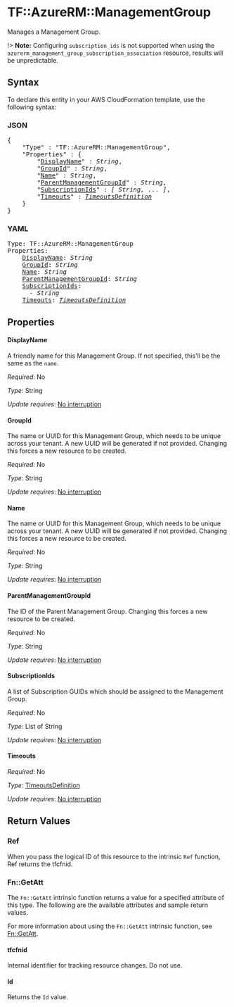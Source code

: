 # TF::AzureRM::ManagementGroup

Manages a Management Group.

!> **Note:** Configuring `subscription_ids` is not supported when using the `azurerm_management_group_subscription_association` resource, results will be unpredictable.

## Syntax

To declare this entity in your AWS CloudFormation template, use the following syntax:

### JSON

<pre>
{
    "Type" : "TF::AzureRM::ManagementGroup",
    "Properties" : {
        "<a href="#displayname" title="DisplayName">DisplayName</a>" : <i>String</i>,
        "<a href="#groupid" title="GroupId">GroupId</a>" : <i>String</i>,
        "<a href="#name" title="Name">Name</a>" : <i>String</i>,
        "<a href="#parentmanagementgroupid" title="ParentManagementGroupId">ParentManagementGroupId</a>" : <i>String</i>,
        "<a href="#subscriptionids" title="SubscriptionIds">SubscriptionIds</a>" : <i>[ String, ... ]</i>,
        "<a href="#timeouts" title="Timeouts">Timeouts</a>" : <i><a href="timeoutsdefinition.md">TimeoutsDefinition</a></i>
    }
}
</pre>

### YAML

<pre>
Type: TF::AzureRM::ManagementGroup
Properties:
    <a href="#displayname" title="DisplayName">DisplayName</a>: <i>String</i>
    <a href="#groupid" title="GroupId">GroupId</a>: <i>String</i>
    <a href="#name" title="Name">Name</a>: <i>String</i>
    <a href="#parentmanagementgroupid" title="ParentManagementGroupId">ParentManagementGroupId</a>: <i>String</i>
    <a href="#subscriptionids" title="SubscriptionIds">SubscriptionIds</a>: <i>
      - String</i>
    <a href="#timeouts" title="Timeouts">Timeouts</a>: <i><a href="timeoutsdefinition.md">TimeoutsDefinition</a></i>
</pre>

## Properties

#### DisplayName

A friendly name for this Management Group. If not specified, this'll be the same as the `name`.

_Required_: No

_Type_: String

_Update requires_: [No interruption](https://docs.aws.amazon.com/AWSCloudFormation/latest/UserGuide/using-cfn-updating-stacks-update-behaviors.html#update-no-interrupt)

#### GroupId

The name or UUID for this Management Group, which needs to be unique across your tenant. A new UUID will be generated if not provided. Changing this forces a new resource to be created.

_Required_: No

_Type_: String

_Update requires_: [No interruption](https://docs.aws.amazon.com/AWSCloudFormation/latest/UserGuide/using-cfn-updating-stacks-update-behaviors.html#update-no-interrupt)

#### Name

The name or UUID for this Management Group, which needs to be unique across your tenant. A new UUID will be generated if not provided. Changing this forces a new resource to be created.

_Required_: No

_Type_: String

_Update requires_: [No interruption](https://docs.aws.amazon.com/AWSCloudFormation/latest/UserGuide/using-cfn-updating-stacks-update-behaviors.html#update-no-interrupt)

#### ParentManagementGroupId

The ID of the Parent Management Group. Changing this forces a new resource to be created.

_Required_: No

_Type_: String

_Update requires_: [No interruption](https://docs.aws.amazon.com/AWSCloudFormation/latest/UserGuide/using-cfn-updating-stacks-update-behaviors.html#update-no-interrupt)

#### SubscriptionIds

A list of Subscription GUIDs which should be assigned to the Management Group.

_Required_: No

_Type_: List of String

_Update requires_: [No interruption](https://docs.aws.amazon.com/AWSCloudFormation/latest/UserGuide/using-cfn-updating-stacks-update-behaviors.html#update-no-interrupt)

#### Timeouts

_Required_: No

_Type_: <a href="timeoutsdefinition.md">TimeoutsDefinition</a>

_Update requires_: [No interruption](https://docs.aws.amazon.com/AWSCloudFormation/latest/UserGuide/using-cfn-updating-stacks-update-behaviors.html#update-no-interrupt)

## Return Values

### Ref

When you pass the logical ID of this resource to the intrinsic `Ref` function, Ref returns the tfcfnid.

### Fn::GetAtt

The `Fn::GetAtt` intrinsic function returns a value for a specified attribute of this type. The following are the available attributes and sample return values.

For more information about using the `Fn::GetAtt` intrinsic function, see [Fn::GetAtt](https://docs.aws.amazon.com/AWSCloudFormation/latest/UserGuide/intrinsic-function-reference-getatt.html).

#### tfcfnid

Internal identifier for tracking resource changes. Do not use.

#### Id

Returns the <code>Id</code> value.

